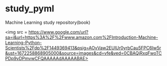 # study_pyml
Machine Learning study repository(book)

<img src = https://www.google.com/url?sa=i&url=https%3A%2F%2Fwww.amazon.com%2FIntroduction-Machine-Learning-Python-Scientists%2Fdp%2F1449369413&psig=AOvVaw2EUlUr0yrbCau5FPC6Iw5r&ust=1672258868905000&source=images&cd=vfe&ved=0CBAQjRxqFwoTCPDp9vDPmvwCFQAAAAAdAAAAABAE>
